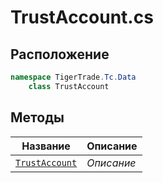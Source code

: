 
# TrustAccount.cs
## Расположение
```csharp
namespace TigerTrade.Tc.Data  
    class TrustAccount
```

## Методы
| Название | Описание |
| --- | --- |
| [`TrustAccount`](./metody/TrustAccount.md) | *Описание* |
